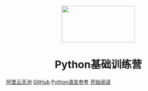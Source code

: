 <p align="center">
<!--
<img src="https://img.sj33.cn/uploads/202005/7-200525101140K8.png" width="200" height="200" />
-->
<img src="https://www.python.org/static/community_logos/python-logo.png" width="200" height="100"/>
</p>
<h1 align="center">Python基础训练营</h1>

[阿里云天池](https://tianchi.aliyun.com/specials/promotion/aicamppython)
[GitHub](https://github.com/Snailclimb/docsify-demo)
[Python语言参考](https://docs.python.org/zh-cn/3.7/reference/index.html)
[开始阅读](#Python训练营)




